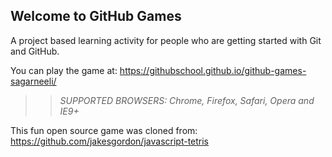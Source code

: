 ## Welcome to GitHub Games

A project based learning activity for people who are getting started with Git and GitHub.

You can play the game at: https://githubschool.github.io/github-games-sagarneeli/

>> _*SUPPORTED BROWSERS*: Chrome, Firefox, Safari, Opera and IE9+_

This fun open source game was cloned from: https://github.com/jakesgordon/javascript-tetris
